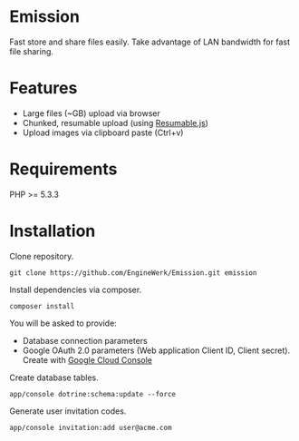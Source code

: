 Emission
========================

Fast store and share files easily.
Take advantage of LAN bandwidth for fast file sharing.  

Features
========
- Large files (~GB) upload via browser
- Chunked, resumable upload (using [Resumable.js](https://github.com/23/resumable.js))
- Upload images via clipboard paste (Ctrl+v)

Requirements
========
PHP >= 5.3.3

Installation
========
Clone repository.

    git clone https://github.com/EngineWerk/Emission.git emission
    
Install dependencies via composer.

    composer install

You will be asked to provide:

- Database connection parameters
- Google OAuth 2.0 parameters (Web application Client ID, Client secret). Create with [Google Cloud Console](https://cloud.google.com/console/project)
    
Create database tables.

    app/console dotrine:schema:update --force

Generate user invitation codes.

    app/console invitation:add user@acme.com